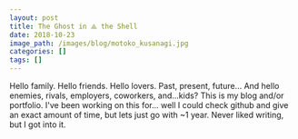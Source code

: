 ```yaml
---
layout: post
title: The Ghost in ⟁ the Shell
date: 2018-10-23
image_path: /images/blog/motoko_kusanagi.jpg
categories: []
tags: []
---
```


Hello family. Hello friends. Hello lovers. Past, present, future... And hello enemies, rivals, employers, coworkers, and...kids? This is my blog and/or portfolio. I've been working on this for... well I could check github and give an exact amount of time, but lets just go with ~1 year. Never liked writing, but I got into it.

